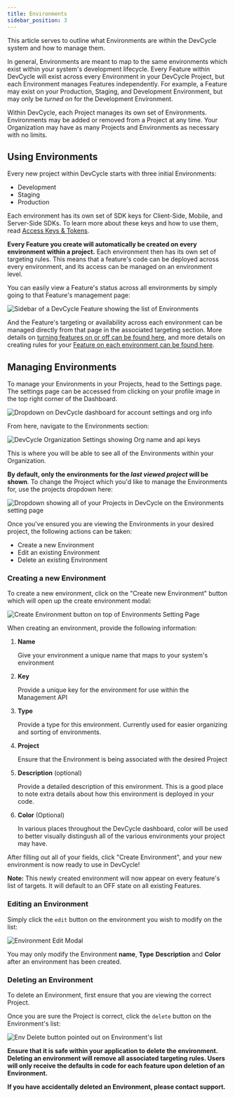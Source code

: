 ```yaml
---
title: Environments
sidebar_position: 3
---
```


This article serves to outline what Environments are within the DevCycle system and how to manage them. 

In general, Environments are meant to map to the same environments which exist within your system's development lifecycle. Every Feature within DevCycle will exist across every Environment in your DevCycle Project, but each Environment manages Features independently. For example, a Feature may exist on your Production, Staging, and Development Environment, but may only be _turned on_ for the Development Environment. 

Within DevCycle, each Project manages its own set of Environments. Environments may be added or removed from a Project at any time. Your Organization may have as many Projects and Environments as necessary with no limits. 


## Using Environments

Every new project within DevCycle starts with three initial Environments: 

* Development
* Staging
* Production

Each environment has its own set of SDK keys for Client-Side, Mobile, and Server-Side SDKs. To learn more about these keys and how to use them, read [Access Keys & Tokens](/essentials/keys).

**Every Feature you create will automatically be created on every environment within a project.** Each environment then has its own set of targeting rules. This means that a feature's code can be deployed across every environment, and its access can be managed on an environment level. 

You can easily view a Feature's status across all environments by simply going to that Feature's management page: 

![Sidebar of a DevCycle Feature showing the list of Environments](/march-2022-environments.png)

And the Feature's targeting or availability across each environment can be managed directly from that page in the associated targeting section. More details on [turning features on or off can be found here](/essentials/features), and more details on creating rules for your [Feature on each environment can be found here](/essentials/targeting).

## Managing Environments

To manage your Environments in your Projects, head to the Settings page. The settings page can be accessed from clicking on your profile image in the top right corner of the Dashboard. 

![Dropdown on DevCycle dashboard for account settings and org info](/march-2022-account-dropdown.png)

From here, navigate to the Environments section:

![DevCycle Organization Settings showing Org name and api keys](/march-2022-env-settings.png)


This is where you will be able to see all of the Environments within your Organization. 

**By default, only the environments for the _last viewed project_ will be shown**. To change the Project which you'd like to manage the Environments for, use the projects dropdown here:


![Dropdown showing all of your Projects in DevCycle on the Environments setting page](/environments-project-dropdown.png)


Once you've ensured you are viewing the Environments in your desired project, the following actions can be taken:

* Create a new Environment
* Edit an existing Environment
* Delete an existing Environment

### Creating a new Environment

To create a new environment, click on the "Create new Environment" button which will open up the create environment modal:

![Create Environment button on top of Environments Setting Page](/create-environment.png)

When creating an environment, provide the following information:

1. **Name**
    
     Give your environment a unique name that maps to your system's environment

2. **Key**

    Provide a unique key for the environment for use within the Management API

3. **Type**

    Provide a type for this environment. Currently used for easier organizing and sorting of environments.

4. **Project**

    Ensure that the Environment is being associated with the desired Project

5. **Description** (optional)

    Provide a detailed description of this environment. This is a good place to note extra details about how this environment is deployed in your code.

6. **Color** (Optional)

    In various places throughout the DevCycle dashboard, color will be used to better visually distingush all of the various environments your project may have. 

After filling out all of your fields, click "Create Environment", and your new environment is now ready to use in DevCycle!

**Note:** This newly created environment will now appear on every feature's list of targets. It will default to an OFF state on all existing Features. 

### Editing an Environment

Simply click the `edit` button on the environment you wish to modify on the list:

![Environment Edit Modal](/march-2022-env-edit.png)

You may only modify the Environment **name**, **Type** **Description** and **Color** after an environment has been created.

### Deleting an Environment

To delete an Environment, first ensure that you are viewing the correct Project.

Once you are sure the Project is correct, click the `delete` button on the Environment's list:

![Env Delete button pointed out on Environment's list](/march-2022-env-delete.png)

**Ensure that it is safe within your application to delete the environment. Deleting an environment will remove all associated targeting rules. Users will only receive the defaults in code for each feature upon deletion of an Environment.**

**If you have accidentally deleted an Environment, please contact support.**

